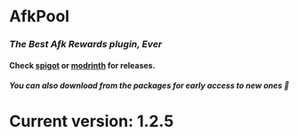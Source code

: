 # AfkPool
### _The Best Afk Rewards plugin, Ever_

#### Check **[spigot](v.gd/AfkPool)** or **[modrinth](https://modrinth.com/plugin/afk-pool/version/1.2.5)** for releases.

##### _You can also download from the packages for early access to new ones 🤫_

# Current version: <b>1.2.5</b>
